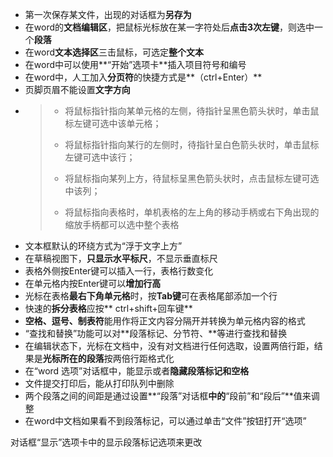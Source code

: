 - 第一次保存某文件，出现的对话框为**另存为**
- 在word的**文档编辑区**，把鼠标光标放在某一字符处后**点击3次左键**，则选中一个**段落**
- 在word**文本选择区**三击鼠标，可选定**整个文本**
- 在word中可以使用**“开始”选项卡**插入项目符号和编号
- 在word中，人工加入**分页符**的快捷方式是**（ctrl+Enter）**
- 页脚页眉不能设置**文字方向**
- > - 将鼠标指针指向某单元格的左侧，待指针呈黑色箭头状时，单击鼠标左键可选中该单元格；
  > 
  > - 将鼠标指针指向某行的左侧时，待指针呈白色箭头状时，单击鼠标左键可选中该行；
  > - 将鼠标指向某列上方，待鼠标呈黑色箭头状时，点击鼠标左键可选中该列；
  > - 将鼠标指向表格时，单机表格的左上角的移动手柄或右下角出现的缩放手柄都可以选中整个表格
- 文本框默认的环绕方式为“浮于文字上方”
- 在草稿视图下，**只显示水平标尺**，不显示垂直标尺
- 表格外侧按Enter键可以插入一行，表格行数变化
- 在单元格内按Enter键可以**增加行高**
- 光标在表格**最右下角单元格**时，按**Tab键**可在表格尾部添加一个行
- 快速的**拆分表格**应按** ctrl+shift+回车键**
- **空格、逗号、制表符**能用作将正文内容分隔开并转换为单元格内容的格式
- “查找和替换”功能可以对**段落标记、分节符、**等进行查找和替换
- 在编辑状态下，光标在文档中，没有对文档进行任何选取，设置两倍行距，结果是**光标所在的段落**按两倍行距格式化
- 在“word 选项”对话框中，能显示或者**隐藏段落标记和空格**
- 文件提交打印后，能从打印队列中删除
- 两个段落之间的间距是通过设置**“段落”对话框**中的**“段前”和“段后”**值来调整
- 在word中文档如果看不到段落标记，可以通过单击“文件”按钮打开“选项”

对话框“显示”选项卡中的显示段落标记选项来更改